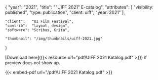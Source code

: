{
	"year": "2021",
	"title": "\"UIFF 2021\" E-catalog",
	"attributes": [
		"visibility: published",
		"type: publication",
		"client: uiff",
		"year: 2021"
	],
	
	"client":   "UI Film Festival",
	"contrib":  "layout, design",
	"software": "Scribus, Krita",
	
	"thumbnail": "/img/thumbnails/uiff-2021.jpg"
}

[Download here]({{< resource url="pdf/UIFF 2021 Katalog.pdf" >}}) if preview does not show up.

{{< embed-pdf url="/pdf/UIFF 2021 Katalog.pdf" >}}
